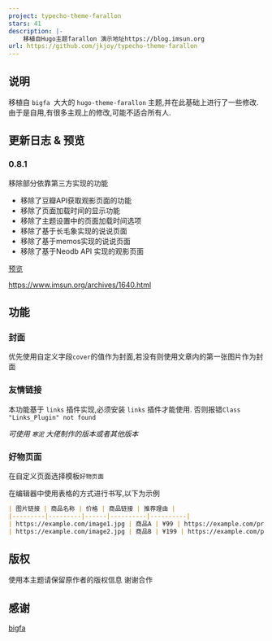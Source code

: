 ```yaml
---
project: typecho-theme-farallon
stars: 41
description: |-
    移植自Hugo主题farallon 演示地址https://blog.imsun.org
url: https://github.com/jkjoy/typecho-theme-farallon
---
```



## 说明

移植自 `bigfa `大大的 `hugo-theme-farallon` 主题,并在此基础上进行了一些修改.
由于是自用,有很多主观上的修改,可能不适合所有人.


## 更新日志 & 预览
### 0.8.1

移除部分依靠第三方实现的功能 

- 移除了豆瓣API获取观影页面的功能
- 移除了页面加载时间的显示功能
- 移除了主题设置中的页面加载时间选项
- 移除了基于长毛象实现的说说页面
- 移除了基于memos实现的说说页面
- 移除了基于Neodb API 实现的观影页面

[预览](https://blog.imsun.org/)

https://www.imsun.org/archives/1640.html

## 功能

### 封面

优先使用自定义字段`cover`的值作为封面,若没有则使用文章内的第一张图片作为封面

### 友情链接

本功能基于 `links` 插件实现,必须安装 `links` 插件才能使用.
否则报错`Class "Links_Plugin" not found`

*可使用 `寒泥` 大佬制作的版本或者其他版本*

### 好物页面

在自定义页面选择模板`好物页面`

在编辑器中使用表格的方式进行书写,以下为示例
```markdown
| 图片链接 | 商品名称 | 价格 | 商品链接 | 推荐理由 |
|---------|---------|------|----------|----------|
| https://example.com/image1.jpg | 商品A | ¥99 | https://example.com/product1 | 这是一个很好的产品 |
| https://example.com/image2.jpg | 商品B | ¥199 | https://example.com/product2 | 非常推荐购买 |
```


## 版权

使用本主题请保留原作者的版权信息 谢谢合作

## 感谢

[bigfa](https://github.com/bigfa/hugo-theme-farallon)
